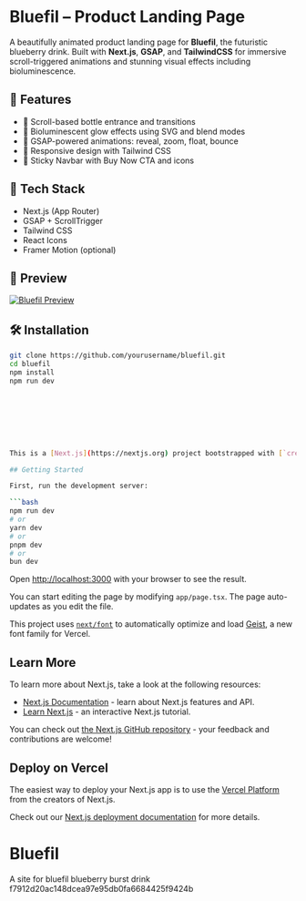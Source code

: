 
#  Bluefil – Product Landing Page

A beautifully animated product landing page for **Bluefil**, the futuristic blueberry drink. Built with **Next.js**, **GSAP**, and **TailwindCSS** for immersive scroll-triggered animations and stunning visual effects including bioluminescence.

## 🌟 Features

- 🧃 Scroll-based bottle entrance and transitions
- 🌌 Bioluminescent glow effects using SVG and blend modes
- 🚀 GSAP-powered animations: reveal, zoom, float, bounce
- 💙 Responsive design with Tailwind CSS
- 🛒 Sticky Navbar with Buy Now CTA and icons

## 🧰 Tech Stack

- Next.js (App Router)
- GSAP + ScrollTrigger
- Tailwind CSS
- React Icons
- Framer Motion (optional)

## 📸 Preview

[![Bluefil Preview](./public/images/screenshot.jpg)](https://bluefil.vercel.app)

## 🛠 Installation

```bash
git clone https://github.com/yourusername/bluefil.git
cd bluefil
npm install
npm run dev








This is a [Next.js](https://nextjs.org) project bootstrapped with [`create-next-app`](https://nextjs.org/docs/app/api-reference/cli/create-next-app).

## Getting Started

First, run the development server:

```bash
npm run dev
# or
yarn dev
# or
pnpm dev
# or
bun dev
```

Open [http://localhost:3000](http://localhost:3000) with your browser to see the result.

You can start editing the page by modifying `app/page.tsx`. The page auto-updates as you edit the file.

This project uses [`next/font`](https://nextjs.org/docs/app/building-your-application/optimizing/fonts) to automatically optimize and load [Geist](https://vercel.com/font), a new font family for Vercel.

## Learn More

To learn more about Next.js, take a look at the following resources:

- [Next.js Documentation](https://nextjs.org/docs) - learn about Next.js features and API.
- [Learn Next.js](https://nextjs.org/learn) - an interactive Next.js tutorial.

You can check out [the Next.js GitHub repository](https://github.com/vercel/next.js) - your feedback and contributions are welcome!

## Deploy on Vercel

The easiest way to deploy your Next.js app is to use the [Vercel Platform](https://vercel.com/new?utm_medium=default-template&filter=next.js&utm_source=create-next-app&utm_campaign=create-next-app-readme) from the creators of Next.js.

Check out our [Next.js deployment documentation](https://nextjs.org/docs/app/building-your-application/deploying) for more details.

# Bluefil
A site for bluefil blueberry burst drink
 f7912d20ac148dcea97e95db0fa6684425f9424b
